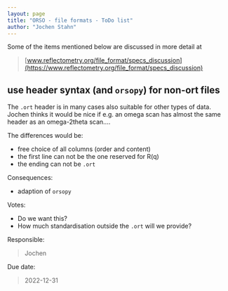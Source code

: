 ```yaml
---
layout: page  
title: "ORSO - file formats - ToDo list"  
author: "Jochen Stahn"  
---
```


Some of the items mentioned below are discussed in more detail at

> [www.reflectometry.org/file_format/specs_discussion](https://www.reflectometry.org/file_format/specs_discussion)

## use header syntax (and `orsopy`) for non-ort files

The `.ort` header is in many cases also suitable for other types of data.
Jochen thinks it would be nice if e.g. an omega scan has almost the same
header as an omega-2theta scan....

The differences would be:

- free choice of all columns (order and content)
- the first line can not be the one reserved for R(q)
- the ending can not be `.ort`

Consequences:

- adaption of `orsopy`

Votes:

- Do we want this?
- How much standardisation outside the `.ort` will we provide?

Responsible:

> Jochen

Due date:

> 2022-12-31
